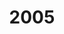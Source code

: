 ---
title: "2005"
description: "Articles tagged 2005."
layout: yearpages
permalink: /tags/2005/{% if pagination.pageNumber > 0 %}/page/{{ pagination.pageNumber + 1 }}{% endif %}/index.html
pagination:
  data: collections.2005
  size: 8
  alias: pagedPosts
  addAllPagesToCollections: true
  reverse: true
---